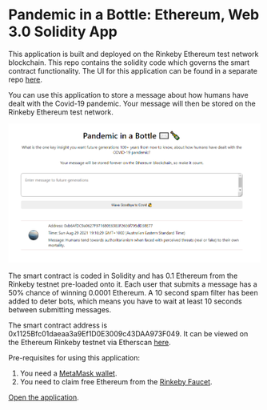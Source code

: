 # Pandemic in a Bottle: Ethereum, Web 3.0 Solidity App

This application is built and deployed on the Rinkeby Ethereum test network blockchain. This repo contains the solidity code which governs the smart contract functionality. The UI for this application can be found in a separate repo [here](https://github.com/NathanJReidy/pandemic-in-a-bottle-solidity-UI).

You can use this application to store a message about how humans have dealt with the Covid-19 pandemic. Your message will then be stored on the Rinkeby Ethereum test network.

[![View Application](./app.PNG)](https://nathanjreidy.github.io/pandemic-in-a-bottle-solidity-UI/)

The smart contract is coded in Solidity and has 0.1 Ethereum from the Rinkeby testnet pre-loaded onto it. Each user that submits a message has a 50% chance of winning 0.0001 Ethereum.
A 10 second spam filter has been added to deter bots, which means you have to wait at least 10 seconds between submitting messages.

The smart contract address is 0x1125Bfc01daeaa3a9Ef1D0E3009c43DAA973F049. It can be viewed on the Ethereum Rinkeby testnet via Etherscan [here](https://rinkeby.etherscan.io/address/0x1125Bfc01daeaa3a9Ef1D0E3009c43DAA973F049).

Pre-requisites for using this application:

1. You need a [MetaMask wallet](https://metamask.io/).
2. You need to claim free Ethereum from the [Rinkeby Faucet](https://faucet.rinkeby.io/).

[Open the application](https://nathanjreidy.github.io/pandemic-in-a-bottle-solidity-UI/).
